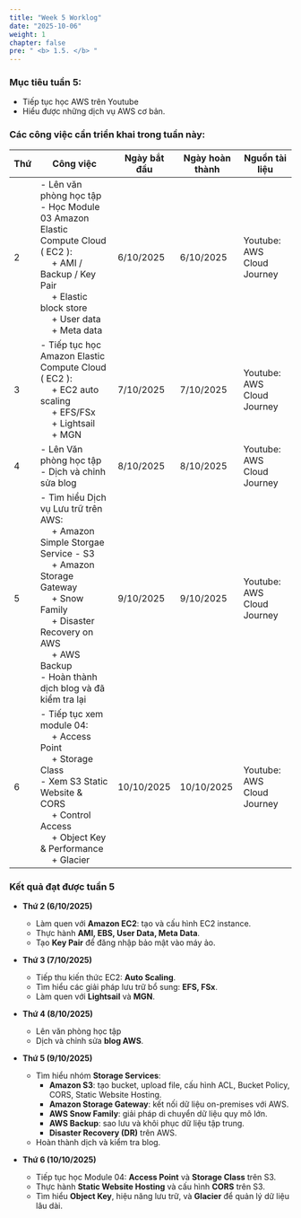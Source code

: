 ```yaml
---
title: "Week 5 Worklog"
date: "2025-10-06"
weight: 1
chapter: false
pre: " <b> 1.5. </b> "
---
```


### Mục tiêu tuần 5:

* Tiếp tục học AWS trên Youtube
* Hiểu được những dịch vụ AWS cơ bản.

### Các công việc cần triển khai trong tuần này:
| Thứ | Công việc                                                                                                                                                                                                                                                      | Ngày bắt đầu | Ngày hoàn thành | Nguồn tài liệu              |
| --- |----------------------------------------------------------------------------------------------------------------------------------------------------------------------------------------------------------------------------------------------------------------|--------------|-----------------|-----------------------------|
| 2   | - Lên văn phòng học tập <br> - Học Module 03 Amazon Elastic Compute Cloud ( EC2 ): <br>&emsp; + AMI / Backup / Key Pair <br>&emsp; +  Elastic block store <br>&emsp; + User data <br>&emsp; + Meta data                                                        | 6/10/2025    | 6/10/2025       | Youtube: AWS Cloud Journey  |
| 3   | - Tiếp tục học Amazon Elastic Compute Cloud ( EC2 ): <br>&emsp; + EC2 auto scaling <br>&emsp; + EFS/FSx <br>&emsp; + Lightsail<br>&emsp; + MGN                                                                                                                 | 7/10/2025    | 7/10/2025       | Youtube: AWS Cloud Journey  |
| 4   | - Lên Văn phòng học tập <br> - Dịch và chỉnh sửa blog <br>                                                                                                                                                                                                     | 8/10/2025    | 8/10/2025       | Youtube: AWS Cloud Journey  |
| 5   | - Tìm hiểu Dịch vụ Lưu trữ trên AWS: <br>&emsp; + Amazon Simple Storgae Service - S3 <br>&emsp; + Amazon Storage Gateway <br>&emsp; + Snow Family <br>&emsp; + Disaster Recovery on AWS <br>&emsp; + AWS Backup <br> - Hoàn thành dịch blog và đã kiểm tra lại | 9/10/2025    | 9/10/2025       | Youtube: AWS Cloud Journey  |
| 6   | - Tiếp tục xem module 04: <br>&emsp; + Access Point <br>&emsp; + Storage Class <br> - Xem S3 Static Website & CORS <br>&emsp; + Control Access <br>&emsp; + Object Key & Performance <br>&emsp; + Glacier                                                      | 10/10/2025   | 10/10/2025      | Youtube: AWS Cloud Journey  |

### Kết quả đạt được tuần 5

* **Thứ 2 (6/10/2025)**
    - Làm quen với **Amazon EC2**: tạo và cấu hình EC2 instance.
    - Thực hành **AMI, EBS, User Data, Meta Data**.
    - Tạo **Key Pair** để đăng nhập bảo mật vào máy ảo.

* **Thứ 3 (7/10/2025)**
    - Tiếp thu kiến thức EC2: **Auto Scaling**.
    - Tìm hiểu các giải pháp lưu trữ bổ sung: **EFS, FSx**.
    - Làm quen với **Lightsail** và **MGN**.

* **Thứ 4 (8/10/2025)**
    - Lên văn phòng học tập
    - Dịch và chỉnh sửa **blog AWS**.

* **Thứ 5 (9/10/2025)**
    - Tìm hiểu nhóm **Storage Services**:
        - **Amazon S3**: tạo bucket, upload file, cấu hình ACL, Bucket Policy, CORS, Static Website Hosting.
        - **Amazon Storage Gateway**: kết nối dữ liệu on-premises với AWS.
        - **AWS Snow Family**: giải pháp di chuyển dữ liệu quy mô lớn.
        - **AWS Backup**: sao lưu và khôi phục dữ liệu tập trung.
        - **Disaster Recovery (DR)** trên AWS.
    - Hoàn thành dịch và kiểm tra blog.

* **Thứ 6 (10/10/2025)**
    - Tiếp tục học Module 04: **Access Point** và **Storage Class** trên S3.
    - Thực hành **Static Website Hosting** và cấu hình **CORS** trên S3.
    - Tìm hiểu **Object Key**, hiệu năng lưu trữ, và **Glacier** để quản lý dữ liệu lâu dài.



